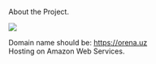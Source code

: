 About the Project.

<img src="D:\Projects\OrenaBlogApp\Project Structure.png"/>

Domain name should be: https://orena.uz <br>
Hosting on Amazon Web Services.
